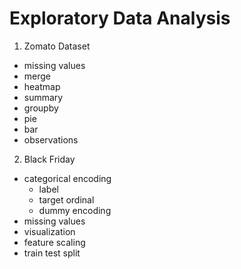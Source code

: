 # Exploratory Data Analysis

1. Zomato Dataset
- missing values
- merge
- heatmap
- summary
- groupby
- pie
- bar
- observations

2. Black Friday
- categorical encoding
  - label
  - target ordinal
  - dummy encoding
 - missing values
 - visualization
 - feature scaling
 - train test split
